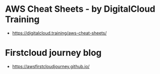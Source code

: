 # AWS Cheat Sheets - by DigitalCloud Training
- https://digitalcloud.training/aws-cheat-sheets/
# Firstcloud journey blog
- https://awsfirstcloudjourney.github.io/
